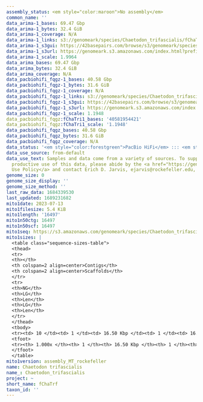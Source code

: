 ```yaml
---
assembly_status: <em style="color:maroon">No assembly</em>
common_name: ''
data_arima-1_bases: 69.47 Gbp
data_arima-1_bytes: 32.4 GiB
data_arima-1_coverage: N/A
data_arima-1_links: s3://genomeark/species/Chaetodon_trifascialis/fChaTrf1/genomic_data/arima/<br>
data_arima-1_s3gui: https://42basepairs.com/browse/s3/genomeark/species/Chaetodon_trifascialis/fChaTrf1/genomic_data/arima/
data_arima-1_s3url: https://genomeark.s3.amazonaws.com/index.html?prefix=species/Chaetodon_trifascialis/fChaTrf1/genomic_data/arima/
data_arima-1_scale: 1.9964
data_arima_bases: 69.47 Gbp
data_arima_bytes: 32.4 GiB
data_arima_coverage: N/A
data_pacbiohifi_fqgz-1_bases: 40.58 Gbp
data_pacbiohifi_fqgz-1_bytes: 31.6 GiB
data_pacbiohifi_fqgz-1_coverage: N/A
data_pacbiohifi_fqgz-1_links: s3://genomeark/species/Chaetodon_trifascialis/fChaTrf1/genomic_data/pacbio_hifi/<br>
data_pacbiohifi_fqgz-1_s3gui: https://42basepairs.com/browse/s3/genomeark/species/Chaetodon_trifascialis/fChaTrf1/genomic_data/pacbio_hifi/
data_pacbiohifi_fqgz-1_s3url: https://genomeark.s3.amazonaws.com/index.html?prefix=species/Chaetodon_trifascialis/fChaTrf1/genomic_data/pacbio_hifi/
data_pacbiohifi_fqgz-1_scale: 1.1948
data_pacbiohifi_fqgz:fChaTri1_bases: '40581954421'
data_pacbiohifi_fqgz:fChaTri1_scale: '1.1948'
data_pacbiohifi_fqgz_bases: 40.58 Gbp
data_pacbiohifi_fqgz_bytes: 31.6 GiB
data_pacbiohifi_fqgz_coverage: N/A
data_status: '<em style="color:forestgreen">PacBio HiFi</em> ::: <em style="color:forestgreen">Arima</em>'
data_use_source: from-default
data_use_text: Samples and data come from a variety of sources. To support fair and
  productive use of this data, please abide by the <a href="https://genome10k.soe.ucsc.edu/data-use-policies/">Data
  Use Policy</a> and contact Erich D. Jarvis, ejarvis@rockefeller.edu, with any questions.
genome_size: 0
genome_size_display: ''
genome_size_method: ''
last_raw_data: 1684339530
last_updated: 1689231682
mito1date: 2023-07-13
mito1filesize: 5.4 KiB
mito1length: '16497'
mito1n50ctg: 16497
mito1n50scf: 16497
mito1seq: https://s3.amazonaws.com/genomeark/species/Chaetodon_trifascialis/fChaTrf1/assembly_MT_rockefeller/fChaTrf1.MT.20230713.fasta.gz
mito1sizes: |
  <table class="sequence-sizes-table">
  <thead>
  <tr>
  <th></th>
  <th colspan=2 align=center>Contigs</th>
  <th colspan=2 align=center>Scaffolds</th>
  </tr>
  <tr>
  <th>NG</th>
  <th>LG</th>
  <th>Len</th>
  <th>LG</th>
  <th>Len</th>
  </tr>
  </thead>
  <tbody>
  <tr><td> 10 </td><td> 1 </td><td> 16.50 Kbp </td><td> 1 </td><td> 16.50 Kbp </td></tr><tr><td> 20 </td><td> 1 </td><td> 16.50 Kbp </td><td> 1 </td><td> 16.50 Kbp </td></tr><tr><td> 30 </td><td> 1 </td><td> 16.50 Kbp </td><td> 1 </td><td> 16.50 Kbp </td></tr><tr><td> 40 </td><td> 1 </td><td> 16.50 Kbp </td><td> 1 </td><td> 16.50 Kbp </td></tr><tr style="background-color:#cccccc;"><td> 50 </td><td> 1 </td><td style="background-color:#ff8888;"> 16.50 Kbp </td><td> 1 </td><td style="background-color:#ff8888;"> 16.50 Kbp </td></tr><tr><td> 60 </td><td> 1 </td><td> 16.50 Kbp </td><td> 1 </td><td> 16.50 Kbp </td></tr><tr><td> 70 </td><td> 1 </td><td> 16.50 Kbp </td><td> 1 </td><td> 16.50 Kbp </td></tr><tr><td> 80 </td><td> 1 </td><td> 16.50 Kbp </td><td> 1 </td><td> 16.50 Kbp </td></tr><tr><td> 90 </td><td> 1 </td><td> 16.50 Kbp </td><td> 1 </td><td> 16.50 Kbp </td></tr><tr><td> 100 </td><td> 1 </td><td> 16.50 Kbp </td><td> 1 </td><td> 16.50 Kbp </td></tr></tbody>
  <tfoot>
  <tr><th> 1.000x </th><th> 1 </th><th> 16.50 Kbp </th><th> 1 </th><th> 16.50 Kbp </th></tr>
  </tfoot>
  </table>
mito1version: assembly_MT_rockefeller
name: Chaetodon trifascialis
name_: Chaetodon_trifascialis
project: ~
short_name: fChaTrf
taxon_id: ''
---
```

